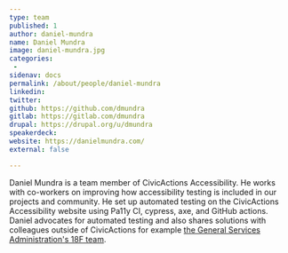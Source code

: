 ```yaml
---
type: team
published: 1
author: daniel-mundra
name: Daniel Mundra
image: daniel-mundra.jpg
categories:
 - 
sidenav: docs
permalink: /about/people/daniel-mundra
linkedin: 
twitter: 
github: https://github.com/dmundra
gitlab: https://gitlab.com/dmundra
drupal: https://drupal.org/u/dmundra
speakerdeck: 
website: https://danielmundra.com/
external: false

---
```


Daniel Mundra is a team member of CivicActions Accessibility. He works with co-workers on improving how accessibility testing is included in our projects and community. He set up automated testing on the CivicActions Accessibility website using Pa11y CI, cypress, axe, and GitHub actions. Daniel advocates for automated testing and also shares solutions with colleagues outside of CivicActions for example [the General Services Administration's 18F team](https://guides.18f.gov/engineering/tools/accessibility-scanning/).
